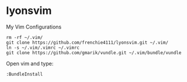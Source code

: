lyonsvim
========

My Vim Configurations

```
rm -rf ~/.vim/
git clone https://github.com/frenchie4111/lyonsvim.git ~/.vim/
ln -s ~/.vim/.vimrc ~/.vimrc
git clone https://github.com/gmarik/vundle.git ~/.vim/bundle/vundle
```

Open vim and type:
```
:BundleInstall
```
